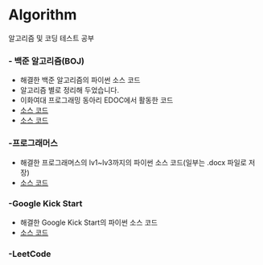 # Algorithm
알고리즘 및 코딩 테스트 공부

### - 백준 알고리즘(BOJ)
- 해결한 백준 알고리즘의 파이썬 소스 코드
- 알고리즘 별로 정리해 두었습니다.
- 이화여대 프로그래밍 동아리 EDOC에서 활동한 코드 
- [소스 코드](https://github.com/penguin1109/Algorithm/tree/master/Edoc)
- [소스 코드](https://github.com/penguin1109/Algorithm/tree/master/BOJ)
    
### -프로그래머스
 - 해결한 프로그래머스의 lv1~lv3까지의 파이썬 소스 코드(일부는 .docx 파일로 저장)
 - [소스 코드](https://github.com/penguin1109/Algorithm/tree/master/%ED%94%84%EB%A1%9C%EA%B7%B8%EB%9E%98%EB%A8%B8%EC%8A%A4)
    
### -Google Kick Start
 - 해결한 Google Kick Start의 파이썬 소스 코드
 - [소스 코드](https://github.com/penguin1109/Algorithm/tree/master/kickstart)
### -LeetCode

